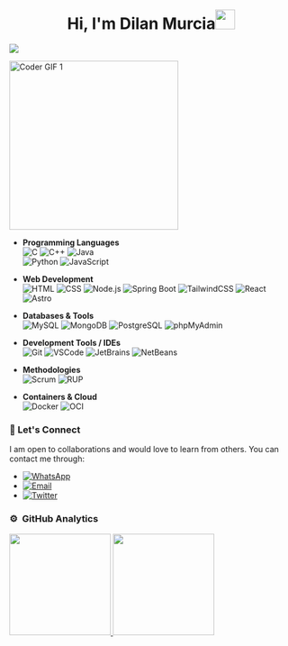 <h1 align="center"><b>Hi, I'm Dilan Murcia</b><img src="https://media.giphy.com/media/hvRJCLFzcasrR4ia7z/giphy.gif" width="35"></h1>
<!--  -->
<p align="left">
  <a href="https://github.com/DilanMurcia" align="left">
    <img src="https://readme-typing-svg.herokuapp.com?font=Time+New+Roman&color=%231E90FF&size=35&center=true&vCenter=true&width=800&height=150&lines=Software+Developer;Web+Developer;Data+Analyst+Student;">
  </a>
</p>

  <p align="left" valign="middle">
    <img src="https://user-images.githubusercontent.com/74038190/212750155-3ceddfbd-19d3-40a3-87af-8d329c8323c4.gif" height="300" alt="Coder GIF 1" />
  </p>






- **Programming Languages**  
  ![C](https://img.shields.io/badge/-C-A8B9CC?style=flat&logo=c&logoColor=black)
  ![C++](https://img.shields.io/badge/-C++-00599C?style=flat&logo=cplusplus&logoColor=white)
  ![Java](https://img.shields.io/badge/-Java-007396?style=flat&logo=java&logoColor=white)  
  ![Python](https://img.shields.io/badge/-Python-3776AB?style=flat&logo=python&logoColor=white)
  ![JavaScript](https://img.shields.io/badge/-JavaScript-F7DF1E?style=flat&logo=javascript&logoColor=black)

- **Web Development**  
  ![HTML](https://img.shields.io/badge/-HTML-E34F26?style=flat&logo=html5&logoColor=white)
  ![CSS](https://img.shields.io/badge/-CSS-1572B6?style=flat&logo=css3&logoColor=white)
  ![Node.js](https://img.shields.io/badge/-Node.js-339933?style=flat&logo=nodedotjs&logoColor=white)
  ![Spring Boot](https://img.shields.io/badge/-Spring%20Boot-6DB33F?style=flat&logo=spring&logoColor=white)
  ![TailwindCSS](https://img.shields.io/badge/-TailwindCSS-06B6D4?style=flat&logo=tailwindcss&logoColor=white)
  ![React](https://img.shields.io/badge/-React-61DAFB?style=flat&logo=react&logoColor=black)
  ![Astro](https://img.shields.io/badge/-Astro-FF5D01?style=flat&logo=astro&logoColor=white)

- **Databases & Tools**  
  ![MySQL](https://img.shields.io/badge/-MySQL-4479A1?style=flat&logo=mysql&logoColor=white)
  ![MongoDB](https://img.shields.io/badge/-MongoDB-47A248?style=flat&logo=mongodb&logoColor=white)
  ![PostgreSQL](https://img.shields.io/badge/-PostgreSQL-336791?style=flat&logo=postgresql&logoColor=white)
  ![phpMyAdmin](https://img.shields.io/badge/-phpMyAdmin-6C78AF?style=flat&logo=phpmyadmin&logoColor=white)

- **Development Tools / IDEs**  
  ![Git](https://img.shields.io/badge/-Git-F05032?style=flat&logo=git&logoColor=white)
  ![VSCode](https://img.shields.io/badge/-VSCode-007ACC?style=flat&logo=visualstudiocode&logoColor=white)
  ![JetBrains](https://img.shields.io/badge/-JetBrains-000000?style=flat&logo=jetbrains&logoColor=white)
  ![NetBeans](https://img.shields.io/badge/-NetBeans-1B6AC6?style=flat&logo=apache&logoColor=white)

- **Methodologies**  
  ![Scrum](https://img.shields.io/badge/-Scrum-6DB33F?style=flat&logo=scrumalliance&logoColor=white)
  ![RUP](https://img.shields.io/badge/-RUP-000000?style=flat&logo=ibm&logoColor=white)

- **Containers & Cloud**  
  ![Docker](https://img.shields.io/badge/-Docker-2496ED?style=flat&logo=docker&logoColor=white)
  ![OCI](https://img.shields.io/badge/-OCI-F80000?style=flat&logo=oracle&logoColor=white)

### 💬 Let's Connect

I am open to collaborations and would love to learn from others. You can contact me through:

- [![WhatsApp](https://img.shields.io/badge/-WhatsApp-25D366?style=flat&logo=whatsapp&logoColor=white)](https://wa.me/+573212641686)
- [![Email](https://img.shields.io/badge/-Email-D14836?style=flat&logo=gmail&logoColor=white)](https://mail.google.com/mail/?view=cm&fs=1&to=dilanalbertmurcia@gmail.com)
- [![Twitter](https://img.shields.io/badge/-Twitter-1DA1F2?style=flat&logo=x&logoColor=white)](https://x.com/Dilan_Murcia_)


<!-- GITHUB TROPHIES 
<p align="left"> 
  <a href="https://github.com/ryo-ma/github-profile-trophy">
    <img src="https://github-profile-trophy.vercel.app/?username=DilanMurcia&theme=algolia&column=7" alt="DilanMurcia" />
  </a> 
</p> -->

### ⚙️ &nbsp;GitHub Analytics
<p align="left">
  <a href="https://github.com/DilanMurcia">
    <img height="180em" src="https://github-readme-stats-eight-theta.vercel.app/api?username=DilanMurcia&show_icons=true&theme=algolia&include_all_commits=true&count_private=true"/>
    <img height="180em" src="https://github-readme-stats-eight-theta.vercel.app/api/top-langs/?username=DilanMurcia&layout=compact&langs_count=8&theme=algolia"/>
<!--     <img height="180em" src="https://github-readme-streak-stats.herokuapp.com/?user=DilanMurcia&theme=algolia&hide_border=true" /> -->
  </a>
</p>
